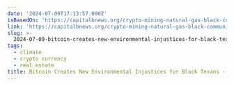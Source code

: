 ```yaml
---
date: '2024-07-09T17:13:57.000Z'
isBasedOn: 'https://capitalbnews.org/crypto-mining-natural-gas-black-communities/'
link: 'https://capitalbnews.org/crypto-mining-natural-gas-black-communities/'
slug: >-
  2024-07-09-bitcoin-creates-new-environmental-injustices-for-black-texans-capital-b-n
tags:
  - climate
  - crypto currency
  - real estate
title: Bitcoin Creates New Environmental Injustices for Black Texans - Capital B N
---
```

 
